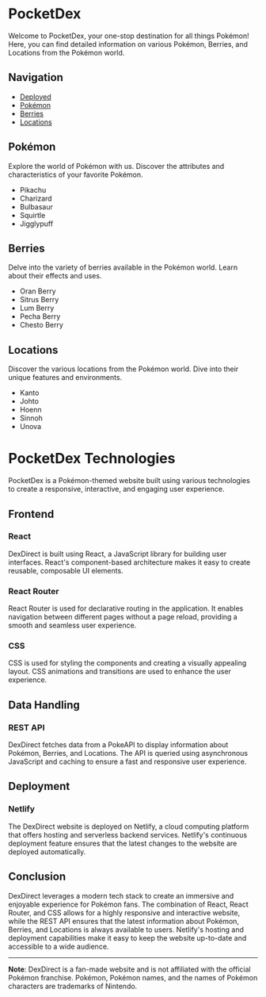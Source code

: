 # PocketDex

Welcome to PocketDex, your one-stop destination for all things Pokémon! Here, you can find detailed information on various Pokémon, Berries, and Locations from the Pokémon world.

## Navigation

- [Deployed](https://dexdirect.netlify.app/)
- [Pokémon](https://dexdirect.netlify.app/pokemon)
- [Berries](https://dexdirect.netlify.app/berries)
- [Locations](https://dexdirect.netlify.app/locations)

## Pokémon

Explore the world of Pokémon with us. Discover the attributes and characteristics of your favorite Pokémon.

- Pikachu
- Charizard
- Bulbasaur
- Squirtle
- Jigglypuff

## Berries

Delve into the variety of berries available in the Pokémon world. Learn about their effects and uses.

- Oran Berry
- Sitrus Berry
- Lum Berry
- Pecha Berry
- Chesto Berry

## Locations

Discover the various locations from the Pokémon world. Dive into their unique features and environments.

- Kanto
- Johto
- Hoenn
- Sinnoh
- Unova

# PocketDex Technologies

PocketDex is a Pokémon-themed website built using various technologies to create a responsive, interactive, and engaging user experience.

## Frontend

### React

DexDirect is built using React, a JavaScript library for building user interfaces. React's component-based architecture makes it easy to create reusable, composable UI elements.

### React Router

React Router is used for declarative routing in the application. It enables navigation between different pages without a page reload, providing a smooth and seamless user experience.

### CSS

CSS is used for styling the components and creating a visually appealing layout. CSS animations and transitions are used to enhance the user experience.

## Data Handling

### REST API

DexDirect fetches data from a PokeAPI to display information about Pokémon, Berries, and Locations. The API is queried using asynchronous JavaScript and caching to ensure a fast and responsive user experience.

## Deployment

### Netlify

The DexDirect website is deployed on Netlify, a cloud computing platform that offers hosting and serverless backend services. Netlify's continuous deployment feature ensures that the latest changes to the website are deployed automatically.

## Conclusion

DexDirect leverages a modern tech stack to create an immersive and enjoyable experience for Pokémon fans. The combination of React, React Router, and CSS allows for a highly responsive and interactive website, while the REST API ensures that the latest information about Pokémon, Berries, and Locations is always available to users. Netlify's hosting and deployment capabilities make it easy to keep the website up-to-date and accessible to a wide audience.


---

**Note**: DexDirect is a fan-made website and is not affiliated with the official Pokémon franchise. Pokémon, Pokémon names, and the names of Pokémon characters are trademarks of Nintendo.
